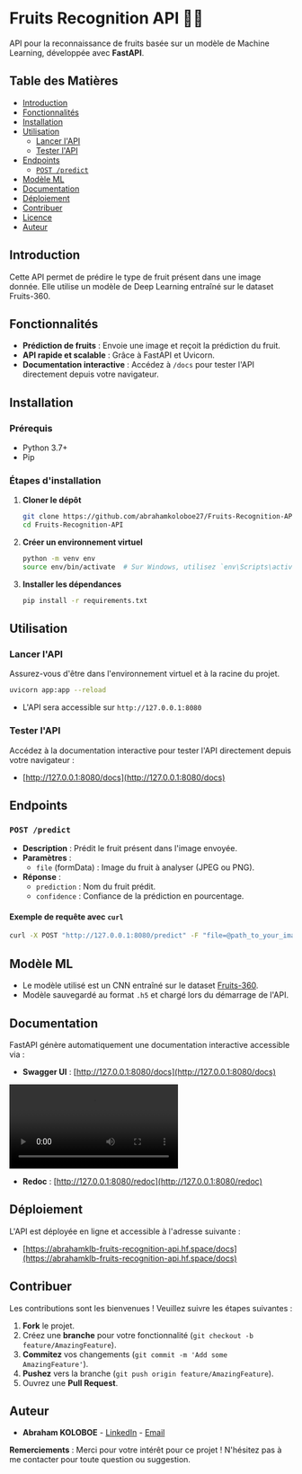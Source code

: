 # Fruits Recognition API 🍎🍌

API pour la reconnaissance de fruits basée sur un modèle de Machine Learning, développée avec **FastAPI**.

## Table des Matières

- [Introduction](#introduction)
- [Fonctionnalités](#fonctionnalités)
- [Installation](#installation)
- [Utilisation](#utilisation)
  - [Lancer l'API](#lancer-lapi)
  - [Tester l'API](#tester-lapi)
- [Endpoints](#endpoints)
  - [`POST /predict`](#post-predict)
- [Modèle ML](#modèle-ml)
- [Documentation](#documentation)
- [Déploiement](#déploiement)
- [Contribuer](#contribuer)
- [Licence](#licence)
- [Auteur](#auteur)



## Introduction

Cette API permet de prédire le type de fruit présent dans une image donnée. Elle utilise un modèle de Deep Learning entraîné sur le dataset Fruits-360.

## Fonctionnalités

- **Prédiction de fruits** : Envoie une image et reçoit la prédiction du fruit.
- **API rapide et scalable** : Grâce à FastAPI et Uvicorn.
- **Documentation interactive** : Accédez à `/docs` pour tester l'API directement depuis votre navigateur.

## Installation

### Prérequis

- Python 3.7+
- Pip

### Étapes d'installation

1. **Cloner le dépôt**

   ```bash
   git clone https://github.com/abrahamkoloboe27/Fruits-Recognition-API.git
   cd Fruits-Recognition-API
   ```

2. **Créer un environnement virtuel**

   ```bash
   python -m venv env
   source env/bin/activate  # Sur Windows, utilisez `env\Scripts\activate`
   ```

3. **Installer les dépendances**

   ```bash
   pip install -r requirements.txt
   ```

## Utilisation

### Lancer l'API

Assurez-vous d'être dans l'environnement virtuel et à la racine du projet.

```bash
uvicorn app:app --reload
```

- L'API sera accessible sur `http://127.0.0.1:8080`

### Tester l'API

Accédez à la documentation interactive pour tester l'API directement depuis votre navigateur :

- [http://127.0.0.1:8080/docs](http://127.0.0.1:8080/docs)

## Endpoints

### `POST /predict`

- **Description** : Prédit le fruit présent dans l'image envoyée.
- **Paramètres** :
  - `file` (formData) : Image du fruit à analyser (JPEG ou PNG).
- **Réponse** :
  - `prediction` : Nom du fruit prédit.
  - `confidence` : Confiance de la prédiction en pourcentage.

#### Exemple de requête avec `curl`

```bash
curl -X POST "http://127.0.0.1:8080/predict" -F "file=@path_to_your_image.jpg"
```

## Modèle ML

- Le modèle utilisé est un CNN entraîné sur le dataset [Fruits-360](https://www.kaggle.com/moltean/fruits).
- Modèle sauvegardé au format `.h5` et chargé lors du démarrage de l'API.

## Documentation

FastAPI génère automatiquement une documentation interactive accessible via :

- **Swagger UI** : [http://127.0.0.1:8080/docs](http://127.0.0.1:8080/docs)

![Swagger UI](video/vid-1.mov)

- **Redoc** : [http://127.0.0.1:8080/redoc](http://127.0.0.1:8080/redoc)

## Déploiement

L'API est déployée en ligne et accessible à l'adresse suivante :

- [https://abrahamklb-fruits-recognition-api.hf.space/docs](https://abrahamklb-fruits-recognition-api.hf.space/docs)

## Contribuer

Les contributions sont les bienvenues ! Veuillez suivre les étapes suivantes :

1. **Fork** le projet.
2. Créez une **branche** pour votre fonctionnalité (`git checkout -b feature/AmazingFeature`).
3. **Commitez** vos changements (`git commit -m 'Add some AmazingFeature'`).
4. **Pushez** vers la branche (`git push origin feature/AmazingFeature`).
5. Ouvrez une **Pull Request**.


## Auteur

- **Abraham KOLOBOE** - [LinkedIn](https://www.linkedin.com/in/abraham-koloboe/) - [Email](mailto:abklb27@gmail.com)



**Remerciements** : Merci pour votre intérêt pour ce projet ! N'hésitez pas à me contacter pour toute question ou suggestion.